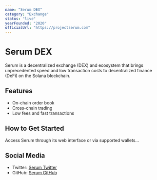 ```yaml
---
name: "Serum DEX"
category: "Exchange"
status: "live"
yearFounded: "2020"
officialUrl: "https://projectserum.com"
---
```


# Serum DEX

Serum is a decentralized exchange (DEX) and ecosystem that brings unprecedented speed and low transaction costs to decentralized finance (DeFi) on the Solana blockchain.

## Features

- On-chain order book
- Cross-chain trading
- Low fees and fast transactions

## How to Get Started

Access Serum through its web interface or via supported wallets...

## Social Media

- Twitter: [Serum Twitter](https://twitter.com/ProjectSerum)
- GitHub: [Serum GitHub](https://github.com/projectserum)
